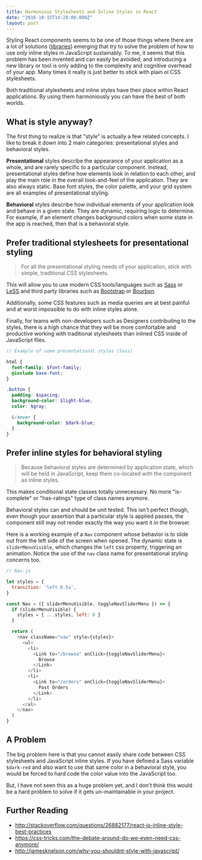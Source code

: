 ```yaml
---
title: Harmonious Stylesheets and Inline Styles in React
date: "2016-10-15T14:28:00.000Z"
layout: post
---
```


Styling React components seems to be one of those things where there are a lot of solutions
([libraries](https://github.com/FormidableLabs/radium/blob/master/docs/comparison/README.md))
emerging that try to solve the problem of how to use _only_ inline styles in JavaScript sustainably.
To me, it seems that this problem has been invented and can easily be avoided; and introducing a new
library or tool is only adding to the complexity and cognitive overhead of your app. Many times it
really is just better to stick with plain ol CSS stylesheets.

Both traditional stylesheets and inline styles have their place within React applications. By using
them harmoniously you can have the best of both worlds.

<!-- more -->

## What is style anyway?

The first thing to realize is that "style" is actually a few related concepts. I like to break it
down into 2 main categories: presentational styles and behavioral styles.

**Presentational** styles describe the appearance of your application as a whole, and are rarely
specific to a particular component. Instead, presentational styles define how elements look in
relation to each other, and play the main role in the overall look-and-feel of the application. They
are also always static. Base font styles, the color palette, and your grid system are all examples
of presentational styling.

**Behavioral** styles describe how individual elements of your application look and behave in a
given state. They are dynamic, requiring logic to determine. For example, if an element changes
background colors when some state in the app is reached, then that is a behavioral style.

## Prefer traditional stylesheets for presentational styling

> For all the presentational styling needs of your application, stick with simple, traditional CSS
> stylesheets.

This will allow you to use modern CSS tools/languages such as [Sass](http://sass-lang.com) or
[LeSS](http://lesscss.org) and third party libraries such as [Bootstrap](http://getbootstrap.com/)
or [Bourbon](http://bourbon.io/).

Additionally, some CSS features such as media queries are at best painful and at worst impossible to
do with inline styles alone.

Finally, for teams with non-developers such as Designers contributing to the styles, there is a high
chance that they will be more comfortable and productive working with traditional stylesheets than
inlined CSS inside of JavaScript files.

```scss
// Example of some presentational styles (Sass)

html {
  font-family: $font-family;
  @include base-font;
}

.button {
  padding: $spacing;
  background-color: $light-blue;
  color: $gray;

  &:hover {
    background-color: $dark-blue;
  }
}
```

## Prefer inline styles for behavioral styling

> Because behavioral styles are determined by application state, which will be held in JavaScript,
> keep them co-located with the component as inline styles.

This makes conditional state classes totally unnecessary. No more "is-complete" or "has-ratings"
type of class names anymore.

Behavioral styles can and should be unit tested. This isn't perfect though, even though your
assertion that a particular style is applied passes, the component still may not render exactly the
way you want it in the browser.

Here is a working example of a `Nav` component whose behavior is to slide out from the left side of
the screen when opened. The dynamic state is `sliderMenuVisible`, which changes the `left` css
property, triggering an animation. Notice the use of the `nav` class name for presentational styling
concerns too.

```js
// Nav.js

let styles = {
  transition: 'left 0.5s',
}

const Nav = ({ sliderMenuVisible, toggleNavSliderMenu }) => {
  if (sliderMenuVisible) {
    styles = { ...styles, left: 0 }
  }

  return (
    <nav className="nav" style={styles}>
      <ul>
        <li>
          <Link to="/browse" onClick={toggleNavSliderMenu}>
            Browse
          </Link>
        </li>
        <li>
          <Link to="/orders" onClick={toggleNavSliderMenu}>
            Past Orders
          </Link>
        </li>
      </ul>
    </nav>
  )
}
```

## A Problem

The big problem here is that you cannot easily share code between CSS stylesheets and JavaScript
inline styles. If you have defined a Sass variable `$dark-red` and also want to use that same color
in a behavioral style, you would be forced to hard code the color value into the JavaScript too.

But, I have not seen this as a huge problem yet, and I don't think this would be a hard problem to
solve if it gets un-maintainable in your project.

## Further Reading

* <http://stackoverflow.com/questions/26882177/react-js-inline-style-best-practices>
* <https://css-tricks.com/the-debate-around-do-we-even-need-css-anymore/>
* <http://jamesknelson.com/why-you-shouldnt-style-with-javascript/>
